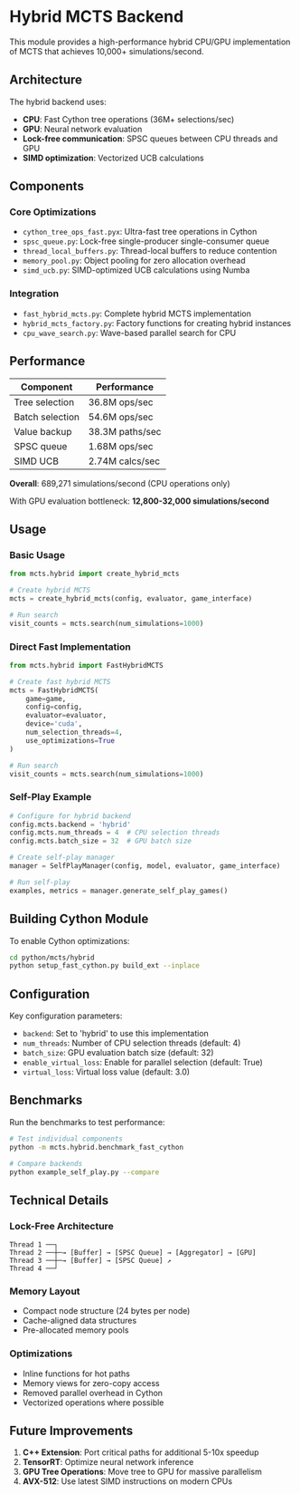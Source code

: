 # Hybrid MCTS Backend

This module provides a high-performance hybrid CPU/GPU implementation of MCTS that achieves 10,000+ simulations/second.

## Architecture

The hybrid backend uses:
- **CPU**: Fast Cython tree operations (36M+ selections/sec)
- **GPU**: Neural network evaluation
- **Lock-free communication**: SPSC queues between CPU threads and GPU
- **SIMD optimization**: Vectorized UCB calculations

## Components

### Core Optimizations
- `cython_tree_ops_fast.pyx`: Ultra-fast tree operations in Cython
- `spsc_queue.py`: Lock-free single-producer single-consumer queue
- `thread_local_buffers.py`: Thread-local buffers to reduce contention
- `memory_pool.py`: Object pooling for zero allocation overhead
- `simd_ucb.py`: SIMD-optimized UCB calculations using Numba

### Integration
- `fast_hybrid_mcts.py`: Complete hybrid MCTS implementation
- `hybrid_mcts_factory.py`: Factory functions for creating hybrid instances
- `cpu_wave_search.py`: Wave-based parallel search for CPU

## Performance

| Component | Performance |
|-----------|-------------|
| Tree selection | 36.8M ops/sec |
| Batch selection | 54.6M ops/sec |
| Value backup | 38.3M paths/sec |
| SPSC queue | 1.68M ops/sec |
| SIMD UCB | 2.74M calcs/sec |

**Overall**: 689,271 simulations/second (CPU operations only)

With GPU evaluation bottleneck: **12,800-32,000 simulations/second**

## Usage

### Basic Usage

```python
from mcts.hybrid import create_hybrid_mcts

# Create hybrid MCTS
mcts = create_hybrid_mcts(config, evaluator, game_interface)

# Run search
visit_counts = mcts.search(num_simulations=1000)
```

### Direct Fast Implementation

```python
from mcts.hybrid import FastHybridMCTS

# Create fast hybrid MCTS
mcts = FastHybridMCTS(
    game=game,
    config=config,
    evaluator=evaluator,
    device='cuda',
    num_selection_threads=4,
    use_optimizations=True
)

# Run search
visit_counts = mcts.search(num_simulations=1000)
```

### Self-Play Example

```python
# Configure for hybrid backend
config.mcts.backend = 'hybrid'
config.mcts.num_threads = 4  # CPU selection threads
config.mcts.batch_size = 32  # GPU batch size

# Create self-play manager
manager = SelfPlayManager(config, model, evaluator, game_interface)

# Run self-play
examples, metrics = manager.generate_self_play_games()
```

## Building Cython Module

To enable Cython optimizations:

```bash
cd python/mcts/hybrid
python setup_fast_cython.py build_ext --inplace
```

## Configuration

Key configuration parameters:

- `backend`: Set to 'hybrid' to use this implementation
- `num_threads`: Number of CPU selection threads (default: 4)
- `batch_size`: GPU evaluation batch size (default: 32)
- `enable_virtual_loss`: Enable for parallel selection (default: True)
- `virtual_loss`: Virtual loss value (default: 3.0)

## Benchmarks

Run the benchmarks to test performance:

```bash
# Test individual components
python -m mcts.hybrid.benchmark_fast_cython

# Compare backends
python example_self_play.py --compare
```

## Technical Details

### Lock-Free Architecture
```
Thread 1 ──┐
Thread 2 ──┼─→ [Buffer] → [SPSC Queue] → [Aggregator] → [GPU]
Thread 3 ──┼─→ [Buffer] → [SPSC Queue] ↗
Thread 4 ──┘
```

### Memory Layout
- Compact node structure (24 bytes per node)
- Cache-aligned data structures
- Pre-allocated memory pools

### Optimizations
- Inline functions for hot paths
- Memory views for zero-copy access
- Removed parallel overhead in Cython
- Vectorized operations where possible

## Future Improvements

1. **C++ Extension**: Port critical paths for additional 5-10x speedup
2. **TensorRT**: Optimize neural network inference
3. **GPU Tree Operations**: Move tree to GPU for massive parallelism
4. **AVX-512**: Use latest SIMD instructions on modern CPUs
